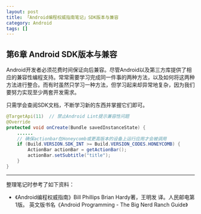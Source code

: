 ```yaml
---
layout: post
title: 「Android编程权威指南笔记」SDK版本与兼容 
category: Android
tags: []
---
```


## 第6章 Android SDK版本与兼容

Android开发者必须花费时间保证向后兼容。尽管Android以及第三方库提供了相应的兼容性编程支持。常常需要学习完成同一件事的两种方法，以及如何将这两种方法进行整合。而有时虽然只学习一种方法，但学习起来却异常地复杂，因为我们要努力实现至少两套开发需求。

只需学会查阅SDK文档，不断学习新的东西并掌握它们即可。

```Java
@TargetApi(11)	// 禁止Android Lint提示兼容性问题
@Override
protected void onCreate(Bundle savedInstanceState) {
    ......
    // 确保actionbar在Honeycomb或更高版本的设备上运行应用才会被调用
    if (Build.VERSION.SDK_INT >= Build.VERSION_CODES.HONEYCOMB) {
        ActionBar actionBar = getActionBar();
        actionBar.setSubtitle("title");
    }
}
```

<!-- more -->

---

整理笔记时参考了如下资料：

- 《Android编程权威指南》Bill Phillips  Brian Hardy著，王明发 译。人民邮电第1版。
    英文版书名《Android Programming - The Big Nerd Ranch Guide》
